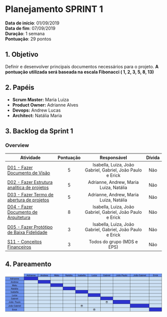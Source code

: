 
# Planejamento SPRINT 1

**Data de início**: 01/09/2019 <br/>
**Data de fim**: 07/09/2019 <br/>
**Duração**: 1 semana <br/>
**Pontuação**: 29 pontos

## 1. Objetivo

Definir e desenvolver principais documentos necessários para o projeto. **A pontuação utilizada será baseada na escala Fibonacci ( 1, 2, 3, 5, 8, 13)**


## 2. Papéis 

* **Scrum Master:** Maria Luiza
* **Product Owner:** Adrianne Alves
* **Devops:** Andrew Lucas
* **Architect:** Natália Maria


## 3. Backlog da Sprint 1

### Overview
| Atividade | Pontuação | Responsável | Dívida |
| -------- | :----: | :----: | :----: |
| [D01 - Fazer Documento de Visão](https://github.com/fga-eps-mds/2019.2-Grupo2/issues/10) | 5 | Isabella, Luiza, João Gabriel, Gabriel, João Paulo e Erick |Não|
| [D02 - Fazer Estrutura analítica de projetos](https://github.com/fga-eps-mds/2019.2-Grupo2/issues/8) | 5 | Adrianne, Andrew, Maria Luiza, Natália |Não|
| [D03 - Fazer Termo de abertura de projetos](https://github.com/fga-eps-mds/2019.2-Grupo2/issues/7) | 5 | Adrianne, Andrew, Maria Luiza, Natália |Não|
| [D04 - Fazer Documento de Arquitetura](https://github.com/fga-eps-mds/2019.2-Grupo2/issues/11) | 8 | Isabella, Luiza, João Gabriel, Gabriel, João Paulo e Erick |Não|
| [D05 - Fazer Protótipo de Baixa Fidelidade](https://github.com/fga-eps-mds/2019.2-Grupo2/issues/12) | 3 | Isabella, Luiza, João Gabriel, Gabriel, João Paulo e Erick |Não|
| [S11 - Conceitos Financeiros](https://github.com/fga-eps-mds/2019.2-Grupo2/issues/16) | 3 | Todos do grupo (MDS e EPS) |Não|


## 4. Pareamento
![](../../images/metrics_agile/pareamento_sprint1.png)

